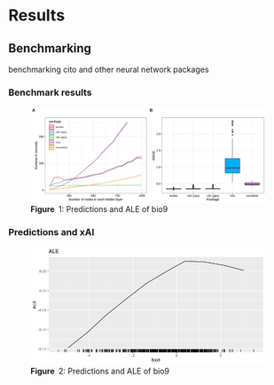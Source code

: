 Results
================

## Benchmarking

benchmarking cito and other neural network packages

### Benchmark results

<figure>
<img src="figures/fig-Fig_1-1.png" id="fig-Fig_1"
alt="Figure  1: Predictions and ALE of bio9" />
<figcaption aria-hidden="true"><strong>Figure </strong> 1: Predictions
and ALE of bio9</figcaption>
</figure>

### Predictions and xAI

<figure>
<img src="figures/fig-Fig_3-1.png" id="fig-Fig_3"
alt="Figure  2: Predictions and ALE of bio9" />
<figcaption aria-hidden="true"><strong>Figure </strong> 2: Predictions
and ALE of bio9</figcaption>
</figure>
